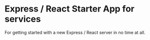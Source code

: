 # Express / React Starter App for services

For getting started with a new Express / React server in no time at all.
